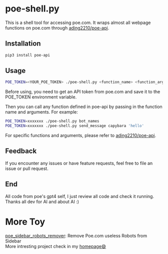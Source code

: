 # poe-shell.py 

This is a shell tool for accessing poe.com. It wraps almost all webpage functions on poe.com through [ading2210/poe-api](https://github.com/ading2210/poe-api).

## Installation

```bash
pip3 install poe-api
```

## Usage

```bash
POE_TOKEN=<YOUR_POE_TOKEN> ./poe-shell.py <function_name> <function_args>
``` 

Before using, you need to get an API token from poe.com and save it to the POE_TOKEN environment variable.   

Then you can call any function defined in poe-api by passing in the function name and arguments. For example:

```bash
POE_TOKEN=xxxxxxx ./poe-shell.py bot_names 
POE_TOKEN=xxxxxxx ./poe-shell.py send_message capybara 'hello' 
```   

For specific functions and arguments, please refer to [ading2210/poe-api](https://github.com/ading2210/poe-api).

## Feedback   

If you encounter any issues or have feature requests, feel free to file an issue or pull request. 

## End

All code from poe's gpt4 self, I just review all code and check it running.  
Thanks all dev for AI and about AI :)  

# More Toy

[poe_sidebar_robots_remover](https://github.com/xz-dev/poe_sidebar_robots_remover): Remove Poe.com useless Robots from Sidebar  
More intresting project check in my [homepage😄](https://github.com/xz-dev)  
